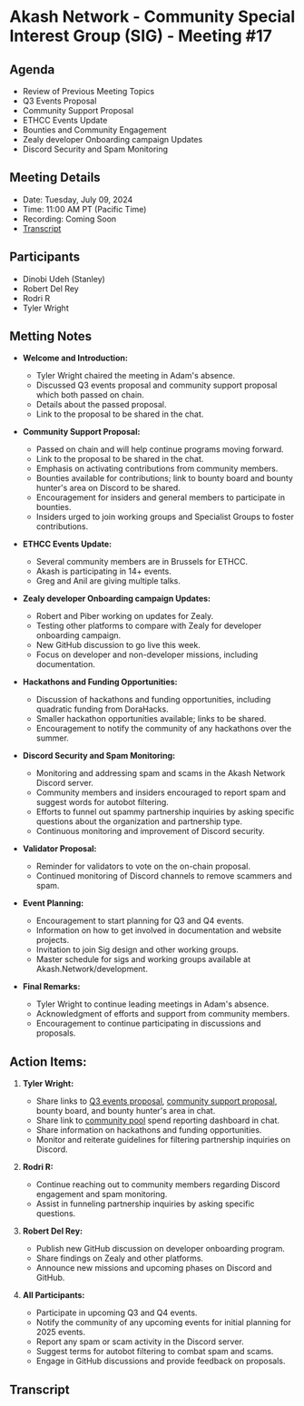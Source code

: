 # Akash Network - Community Special Interest Group (SIG) - Meeting #17

## Agenda
- Review of Previous Meeting Topics
- Q3 Events Proposal
- Community Support Proposal
- ETHCC Events Update
- Bounties and Community Engagement
- Zealy developer Onboarding campaign Updates
- Discord Security and Spam Monitoring

## Meeting Details
- Date: Tuesday, July 09, 2024
- Time: 11:00 AM PT (Pacific Time)
- Recording: Coming Soon
- [Transcript](#Transcript)

## Participants
- Dinobi Udeh (Stanley)
- Robert Del Rey
- Rodri R
- Tyler Wright

## Metting Notes
- **Welcome and Introduction:**
  - Tyler Wright chaired the meeting in Adam's absence.
  - Discussed Q3 events proposal and community support proposal which both passed on chain.
  - Details about the passed proposal.
  - Link to the proposal to be shared in the chat.

- **Community Support Proposal:**
  - Passed on chain and will help continue programs moving forward.
  - Link to the proposal to be shared in the chat.
  - Emphasis on activating contributions from community members.
  - Bounties available for contributions; link to bounty board and bounty hunter's area on Discord to be shared.
  - Encouragement for insiders and general members to participate in bounties.
  - Insiders urged to join working groups and Specialist Groups to foster contributions.

- **ETHCC Events Update:**
  - Several community members are in Brussels for ETHCC.
  - Akash is participating in 14+ events.
  - Greg and Anil are giving multiple talks.

- **Zealy developer Onboarding campaign Updates:**
  - Robert and Piber working on updates for Zealy.
  - Testing other platforms to compare with Zealy for developer onboarding campaign.
  - New GitHub discussion to go live this week.
  - Focus on developer and non-developer missions, including documentation.

- **Hackathons and Funding Opportunities:**
  - Discussion of hackathons and funding opportunities, including quadratic funding from DoraHacks.
  - Smaller hackathon opportunities available; links to be shared.
  - Encouragement to notify the community of any hackathons over the summer.

- **Discord Security and Spam Monitoring:**
  - Monitoring and addressing spam and scams in the Akash Network Discord server.
  - Community members and insiders encouraged to report spam and suggest words for autobot filtering.
  - Efforts to funnel out spammy partnership inquiries by asking specific questions about the organization and partnership type.
  - Continuous monitoring and improvement of Discord security.

- **Validator Proposal:**
  - Reminder for validators to vote on the on-chain proposal.
  - Continued monitoring of Discord channels to remove scammers and spam.

- **Event Planning:**
  - Encouragement to start planning for Q3 and Q4 events.
  - Information on how to get involved in documentation and website projects.
  - Invitation to join Sig design and other working groups.
  - Master schedule for sigs and working groups available at Akash.Network/development.

- **Final Remarks:**
  - Tyler Wright to continue leading meetings in Adam's absence.
  - Acknowledgment of efforts and support from community members.
  - Encouragement to continue participating in discussions and proposals.

## Action Items:
1. **Tyler Wright:**
   - Share links to [Q3 events proposal](https://www.mintscan.io/akash/proposals/260), [community support proposal](https://www.mintscan.io/akash/proposals/259), bounty board, and bounty hunter's area in chat.
   - Share link to [community pool](https://github.com/akash-network/community/tree/main/community-pool-spend-reporting) spend reporting dashboard in chat.
   - Share information on hackathons and funding opportunities.
   - Monitor and reiterate guidelines for filtering partnership inquiries on Discord.

2. **Rodri R:**
   - Continue reaching out to community members regarding Discord engagement and spam monitoring.
   - Assist in funneling partnership inquiries by asking specific questions.

3. **Robert Del Rey:**
   - Publish new GitHub discussion on developer onboarding program.
   - Share findings on Zealy and other platforms.
   - Announce new missions and upcoming phases on Discord and GitHub.

4. **All Participants:**
   - Participate in upcoming Q3 and Q4 events.
   - Notify the community of any upcoming events for initial planning for 2025 events.
   - Report any spam or scam activity in the Discord server.
   - Suggest terms for autobot filtering to combat spam and scams.
   - Engage in GitHub discussions and provide feedback on proposals.
## Transcript
